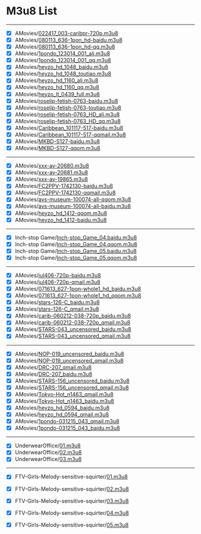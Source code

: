 # M3u8 List

------------

- [x] AMovies/[022417_003-caribpr-720p.m3u8](https://gitee.com/cpper-kaixuan/AriaNg/raw/master/m3u8/AMovies/022417_003-caribpr-720p.m3u8)
- [x] AMovies/[080113_636-1pon_hd-baidu.m3u8](https://gitee.com/cpper-kaixuan/AriaNg/raw/master/m3u8/AMovies/080113_636-1pon_hd-baidu.m3u8)
- [x] AMovies/[080113_636-1pon_hd-qq.m3u8](https://gitee.com/cpper-kaixuan/AriaNg/raw/master/m3u8/AMovies/080113_636-1pon_hd-qq.m3u8)
- [x] AMovies/[1pondo_123014_001_ali.m3u8](https://gitee.com/cpper-kaixuan/AriaNg/raw/master/m3u8/AMovies/1pondo_123014_001_ali.m3u8)
- [x] AMovies/[1pondo_123014_001_qq.m3u8](https://gitee.com/cpper-kaixuan/AriaNg/raw/master/m3u8/AMovies/1pondo_123014_001_qq.m3u8)
- [x] AMovies/[heyzo_hd_1048_baidu.m3u8](https://gitee.com/cpper-kaixuan/AriaNg/raw/master/m3u8/AMovies/heyzo_hd_1048_baidu.m3u8)
- [x] AMovies/[heyzo_hd_1048_toutiao.m3u8](https://gitee.com/cpper-kaixuan/AriaNg/raw/master/m3u8/AMovies/heyzo_hd_1048_toutiao.m3u8)
- [x] AMovies/[heyzo_hd_1160_ali.m3u8](https://gitee.com/cpper-kaixuan/AriaNg/raw/master/m3u8/AMovies/heyzo_hd_1160_ali.m3u8)
- [x] AMovies/[heyzo_hd_1160_qq.m3u8](https://gitee.com/cpper-kaixuan/AriaNg/raw/master/m3u8/AMovies/heyzo_hd_1160_qq.m3u8)
- [x] AMovies/[heyzo_lt_0439_full.m3u8](https://gitee.com/cpper-kaixuan/AriaNg/raw/master/m3u8/AMovies/heyzo_lt_0439_full.m3u8)
- [x] AMovies/[roselip-fetish-0763-baidu.m3u8](https://gitee.com/cpper-kaixuan/AriaNg/raw/master/m3u8/AMovies/roselip-fetish-0763-baidu.m3u8)
- [x] AMovies/[roselip-fetish-0763-toutiao.m3u8](https://gitee.com/cpper-kaixuan/AriaNg/raw/master/m3u8/AMovies/roselip-fetish-0763-toutiao.m3u8)
- [x] AMovies/[roselip-fetish-0763_HD_ali.m3u8](https://gitee.com/cpper-kaixuan/AriaNg/raw/master/m3u8/AMovies/roselip-fetish-0763_HD_ali.m3u8)
- [x] AMovies/[roselip-fetish-0763_HD_qq.m3u8](https://gitee.com/cpper-kaixuan/AriaNg/raw/master/m3u8/AMovies/roselip-fetish-0763_HD_qq.m3u8)
- [x] AMovies/[Caribbean_101117-517-baidu.m3u8](https://gitee.com/cpper-kaixuan/AriaNg/raw/master/m3u8/AMovies/Caribbean_101117-517-baidu.m3u8)
- [x] AMovies/[Caribbean_101117-517-qqmail.m3u8](https://gitee.com/cpper-kaixuan/AriaNg/raw/master/m3u8/AMovies/Caribbean_101117-517-qqmail.m3u8)
- [x] AMovies/[MKBD-S127-baidu.m3u8](https://gitee.com/cpper-kaixuan/AriaNg/raw/master/m3u8/AMovies/MKBD-S127-baidu.m3u8)
- [x] AMovies/[MKBD-S127-qqom.m3u8](https://gitee.com/cpper-kaixuan/AriaNg/raw/master/m3u8/AMovies/MKBD-S127-qqom.m3u8)

------------

- [x] AMovies/[xxx-av-20680.m3u8](https://gitee.com/cpper-kaixuan/AriaNg/raw/master/m3u8/AMovies/xxx-av-20680.m3u8)
- [x] AMovies/[xxx-av-20681.m3u8](https://gitee.com/cpper-kaixuan/AriaNg/raw/master/m3u8/AMovies/xxx-av-20681.m3u8)
- [x] AMovies/[xxx-av-19865.m3u8](https://gitee.com/cpper-kaixuan/AriaNg/raw/master/m3u8/AMovies/xxx-av-19865.m3u8)
- [x] AMovies/[FC2PPV-1742130-baidu.m3u8](https://gitee.com/cpper-kaixuan/AriaNg/raw/master/m3u8/AMovies/FC2PPV-1742130-baidu.m3u8)
- [x] AMovies/[FC2PPV-1742130-qqmail.m3u8](https://gitee.com/cpper-kaixuan/AriaNg/raw/master/m3u8/AMovies/FC2PPV-1742130-qqmail.m3u8)
- [x] AMovies/[avs-museum-100074-all-qqom.m3u8](https://gitee.com/cpper-kaixuan/AriaNg/raw/master/m3u8/AMovies/avs-museum-100074-all-qqom.m3u8)
- [x] AMovies/[avs-museum-100074-all-baidu.m3u8](https://gitee.com/cpper-kaixuan/AriaNg/raw/master/m3u8/AMovies/avs-museum-100074-all-baidu.m3u8)
- [x] AMovies/[heyzo_hd_1412-qqom.m3u8](https://gitee.com/cpper-kaixuan/AriaNg/raw/master/m3u8/AMovies/heyzo_hd_1412-qqom.m3u8)
- [x] AMovies/[heyzo_hd_1412-baidu.m3u8](https://gitee.com/cpper-kaixuan/AriaNg/raw/master/m3u8/AMovies/heyzo_hd_1412-baidu.m3u8)

------------

- [x] Inch-stop Game/[Inch-stop_Game_04.baidu.m3u8](https://gitee.com/cpper-kaixuan/AriaNg/raw/master/m3u8/Inch-stop%20Game/Inch-stop_Game_04.baidu.m3u8)
- [x] Inch-stop Game/[Inch-stop_Game_04.qqom.m3u8](https://gitee.com/cpper-kaixuan/AriaNg/raw/master/m3u8/Inch-stop%20Game/Inch-stop_Game_04.qqom.m3u8)
- [x] Inch-stop Game/[Inch-stop_Game_05.baidu.m3u8](https://gitee.com/cpper-kaixuan/AriaNg/raw/master/m3u8/Inch-stop%20Game/Inch-stop_Game_05.baidu.m3u8)
- [x] Inch-stop Game/[Inch-stop_Game_05.qqom.m3u8](https://gitee.com/cpper-kaixuan/AriaNg/raw/master/m3u8/Inch-stop%20Game/Inch-stop_Game_05.qqom.m3u8)

------------

- [x] AMovies/[jul406-720p-baidu.m3u8](https://gitee.com/cpper-kaixuan/AriaNg/raw/master/m3u8/AMovies/jul406-720p-baidu.m3u8)
- [x] AMovies/[jul406-720p-qmail.m3u8](https://gitee.com/cpper-kaixuan/AriaNg/raw/master/m3u8/AMovies/jul406-720p-qmail.m3u8)
- [x] AMovies/[071613_627-1pon-whole1_hd_baidu.m3u8](https://gitee.com/cpper-kaixuan/AriaNg/raw/master/m3u8/AMovies/071613_627-1pon-whole1_hd_baidu.m3u8)
- [x] AMovies/[071613_627-1pon-whole1_hd_qqom.m3u8](https://gitee.com/cpper-kaixuan/AriaNg/raw/master/m3u8/AMovies/071613_627-1pon-whole1_hd_qqom.m3u8)
- [x] AMovies/[stars-126-C_baidu.m3u8](https://gitee.com/cpper-kaixuan/AriaNg/raw/master/m3u8/AMovies/stars-126-C_baidu.m3u8)
- [x] AMovies/[stars-126-C_qmail.m3u8](https://gitee.com/cpper-kaixuan/AriaNg/raw/master/m3u8/AMovies/stars-126-C_qmail.m3u8)
- [x] AMovies/[carib-060212-038-720p_baidu.m3u8](https://gitee.com/cpper-kaixuan/AriaNg/raw/master/m3u8/AMovies/carib-060212-038-720p_baidu.m3u8)
- [x] AMovies/[carib-060212-038-720p_qmail.m3u8](https://gitee.com/cpper-kaixuan/AriaNg/raw/master/m3u8/AMovies/carib-060212-038-720p_qmail.m3u8)
- [x] AMovies/[STARS-043_uncensored_baidu.m3u8](https://gitee.com/cpper-kaixuan/AriaNg/raw/master/m3u8/AMovies/STARS-043_uncensored_baidu.m3u8)
- [x] AMovies/[STARS-043_uncensored_qmail.m3u8](https://gitee.com/cpper-kaixuan/AriaNg/raw/master/m3u8/AMovies/STARS-043_uncensored_qmail.m3u8)

------------

- [x] AMovies/[NOP-019_uncensored_baidu.m3u8](https://gitee.com/cpper-kaixuan/AriaNg/raw/master/m3u8/AMovies/NOP-019_uncensored_baidu.m3u8)
- [x] AMovies/[NOP-019_uncensored_qmail.m3u8](https://gitee.com/cpper-kaixuan/AriaNg/raw/master/m3u8/AMovies/NOP-019_uncensored_qmail.m3u8)
- [x] AMovies/[DRC-207_qmail.m3u8](https://gitee.com/cpper-kaixuan/AriaNg/raw/master/m3u8/AMovies/DRC-207_qmail.m3u8)
- [x] AMovies/[DRC-207_baidu.m3u8](https://gitee.com/cpper-kaixuan/AriaNg/raw/master/m3u8/AMovies/DRC-207_baidu.m3u8)
- [x] AMovies/[STARS-156_uncensored_baidu.m3u8](https://gitee.com/cpper-kaixuan/AriaNg/raw/master/m3u8/AMovies/STARS-156_uncensored_baidu.m3u8)
- [x] AMovies/[STARS-156_uncensored_qmail.m3u8](https://gitee.com/cpper-kaixuan/AriaNg/raw/master/m3u8/AMovies/STARS-156_uncensored_qmail.m3u8)
- [x] AMovies/[Tokyo-Hot_n1463_qmail.m3u8](https://gitee.com/cpper-kaixuan/AriaNg/raw/master/m3u8/AMovies/Tokyo-Hot_n1463_qmail.m3u8)
- [x] AMovies/[Tokyo-Hot_n1463_baidu.m3u8](https://gitee.com/cpper-kaixuan/AriaNg/raw/master/m3u8/AMovies/Tokyo-Hot_n1463_baidu.m3u8)
- [x] AMovies/[heyzo_hd_0594_baidu.m3u8](https://gitee.com/cpper-kaixuan/AriaNg/raw/master/m3u8/AMovies/heyzo_hd_0594_baidu.m3u8)
- [x] AMovies/[heyzo_hd_0594_qmail.m3u8](https://gitee.com/cpper-kaixuan/AriaNg/raw/master/m3u8/AMovies/heyzo_hd_0594_qmail.m3u8)
- [x] AMovies/[1pondo-031215_043_qmail.m3u8](https://gitee.com/cpper-kaixuan/AriaNg/raw/master/m3u8/AMovies/1pondo-031215_043_qmail.m3u8)
- [x] AMovies/[1pondo-031215_043_baidu.m3u8](https://gitee.com/cpper-kaixuan/AriaNg/raw/master/m3u8/AMovies/1pondo-031215_043_baidu.m3u8)

------------

- [x] UnderwearOffice/[01.m3u8](https://gitee.com/cpper-kaixuan/AriaNg/raw/master/m3u8/UnderwearOffice/01.m3u8)
- [x] UnderwearOffice/[02.m3u8](https://gitee.com/cpper-kaixuan/AriaNg/raw/master/m3u8/UnderwearOffice/02.m3u8)
- [x] UnderwearOffice/[03.m3u8](https://gitee.com/cpper-kaixuan/AriaNg/raw/master/m3u8/UnderwearOffice/03.m3u8)

------------

- [x] FTV-Girls-Melody-sensitive-squirter/[01.m3u8](https://gitee.com/cpper-kaixuan/AriaNg/raw/master/m3u8/FTV-Girls-Melody-sensitive-squirter/01.m3u8)
- [x] FTV-Girls-Melody-sensitive-squirter/[02.m3u8](https://gitee.com/cpper-kaixuan/AriaNg/raw/master/m3u8/FTV-Girls-Melody-sensitive-squirter/02.m3u8)
- [x] FTV-Girls-Melody-sensitive-squirter/[03.m3u8](https://gitee.com/cpper-kaixuan/AriaNg/raw/master/m3u8/FTV-Girls-Melody-sensitive-squirter/03.m3u8)
- [x] FTV-Girls-Melody-sensitive-squirter/[04.m3u8](https://gitee.com/cpper-kaixuan/AriaNg/raw/master/m3u8/FTV-Girls-Melody-sensitive-squirter/04.m3u8)
- [x] FTV-Girls-Melody-sensitive-squirter/[05.m3u8](https://gitee.com/cpper-kaixuan/AriaNg/raw/master/m3u8/FTV-Girls-Melody-sensitive-squirter/05.m3u8)


